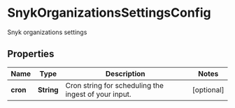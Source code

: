 

# SnykOrganizationsSettingsConfig

Snyk organizations settings

## Properties

| Name | Type | Description | Notes |
|------------ | ------------- | ------------- | -------------|
|**cron** | **String** | Cron string for scheduling the ingest of your input. |  [optional] |



